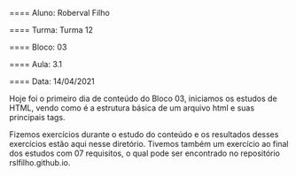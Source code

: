 ==== Aluno: Roberval Filho

==== Turma: Turma 12

==== Bloco: 03

==== Aula: 3.1

==== Data: 14/04/2021

Hoje foi o primeiro dia de conteúdo do Bloco 03, iniciamos os estudos de HTML, vendo como é a estrutura básica de um arquivo html e suas principais tags. 

Fizemos exercícios durante o estudo do conteúdo e os resultados desses exercícios estão aqui nesse diretório. Tivemos também um exercício ao final dos estudos com 07 requisitos, o qual pode ser encontrado no repositório rslfilho.github.io.